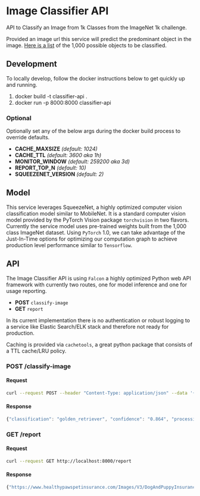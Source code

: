 # Image Classifier API
API to Classify an Image from 1k Classes from the ImageNet 1k challenge.

Provided an image url this service will predict the predominant object in the image. [Here is a list](http://image-net.org/challenges/LSVRC/2012/browse-synsets) of the 1,000 possible objects to be classified.

## Development

To locally develop, follow the docker instructions below to get quickly up and running.

1. docker build -t classifier-api .
2. docker run -p 8000:8000 classifier-api

### Optional

Optionally set any of the below args during the docker build process to override defaults.

- **CACHE_MAXSIZE** *(default: 1024)*
- **CACHE_TTL** *(default: 3600 aka 1h)*
- **MONITOR_WINDOW** *(default: 259200 aka 3d)*
- **REPORT_TOP_N** *(default: 10)*
- **SQUEEZENET_VERSION** *(default: 2)*

## Model

This service leverages SqueezeNet, a highly optimized computer vision classification model similar to MobileNet.
It is a standard computer vision model provided by the PyTorch Vision package `torchvision` in two flavors. Currently the service model uses pre-trained weights built from the 1,000 class ImageNet dataset. Using `PyTorch` 1.0, we can take advantage of the Just-In-Time options for optimizing our computation graph to achieve production level performance similar to `Tensorflow`.

## API

The Image Classifier API is using `Falcon` a highly optimized Python web API framework with currently two routes, one for model inference and one for usage reporting.

- **POST** `classify-image`
- **GET** `report`

In its current implementation there is no authentication or robust logging to a service like Elastic Search/ELK stack and therefore not ready for production.

Caching is provided via `cachetools`, a great python package that consists of a TTL cache/LRU policy.

### POST /classify-image

#### Request

```bash
curl --request POST --header "Content-Type: application/json" --data '{"image_url":"https://www.healthypawspetinsurance.com/Images/V3/DogAndPuppyInsurance/Dog_CTA_Desktop_HeroImage.jpg"}' http://localhost:8000/classify-image
```

#### Response

```javascript
{"classification": "golden_retriever", "confidence": "0.864", "processing_time": "0.366"}
```

### GET /report

#### Request

```bash
curl --request GET http://localhost:8000/report
```

#### Response
```javascript
{"https://www.healthypawspetinsurance.com/Images/V3/DogAndPuppyInsurance/Dog_CTA_Desktop_HeroImage.jpg": {"num_requested": 6, "processing_time_min": 0.0, "processing_time_max": 0.366, "processing_time_mean": 0.061}, "https://cdn.thewirecutter.com/wp-content/uploads/2018/03/womens-running-shoes-lowres-4796-570x380.jpg": {"num_requested": 2, "processing_time_min": 0.0, "processing_time_max": 0.166, "processing_time_mean": 0.083}, "https://s3.amazonaws.com/gumgum-interviews/ml-engineer/cat.jpg": {"num_requested": 1, "processing_time_min": 0.631, "processing_time_max": 0.631, "processing_time_mean": 0.631}}
```
